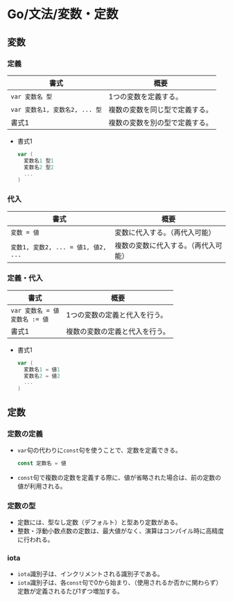 # Go/文法/変数・定数

## 変数

### 定義

| 書式                           | 概要                           |
| ------------------------------ | ------------------------------ |
| `var 変数名 型`                | 1つの変数を定義する。          |
| `var 変数名1, 変数名2, ... 型` | 複数の変数を同じ型で定義する。 |
| 書式1                          | 複数の変数を別の型で定義する。 |

- 書式1

  ```go
  var (
    変数名1 型1
    変数名2 型2
    ...
  )
  ```

### 代入

| 書式                                | 概要                                 |
| ----------------------------------- | ------------------------------------ |
| `変数 = 値`                         | 変数に代入する。（再代入可能）       |
| `変数1, 変数2, ... = 値1, 値2, ...` | 複数の変数に代入する。（再代入可能） |

### 定義・代入

| 書式                                  | 概要                           |
| ------------------------------------- | ------------------------------ |
| `var 変数名 = 値`<br />`変数名 := 値` | 1つの変数の定義と代入を行う。  |
| 書式1                                 | 複数の変数の定義と代入を行う。 |

- 書式1

  ```go
  var (
    変数名1 = 値1
    変数名2 = 値2
    ...
  )
  ```

## 定数

### 定数の定義

- `var`句の代わりに`const`句を使うことで、定数を定義できる。

  ```go
  const 定数名 = 値
  ```

- `const`句で複数の定数を定義する際に、値が省略された場合は、前の定数の値が利用される。

### 定数の型

- 定数には、型なし定数（デフォルト）と型あり定数がある。
- 整数・浮動小数点数の定数は、最大値がなく、演算はコンパイル時に高精度に行われる。

### iota

- `iota`識別子は、インクリメントされる識別子である。
- `iota`識別子は、各`const`句で0から始まり、（使用されるか否かに関わらず）定数が定義されるたび1ずつ増加する。
